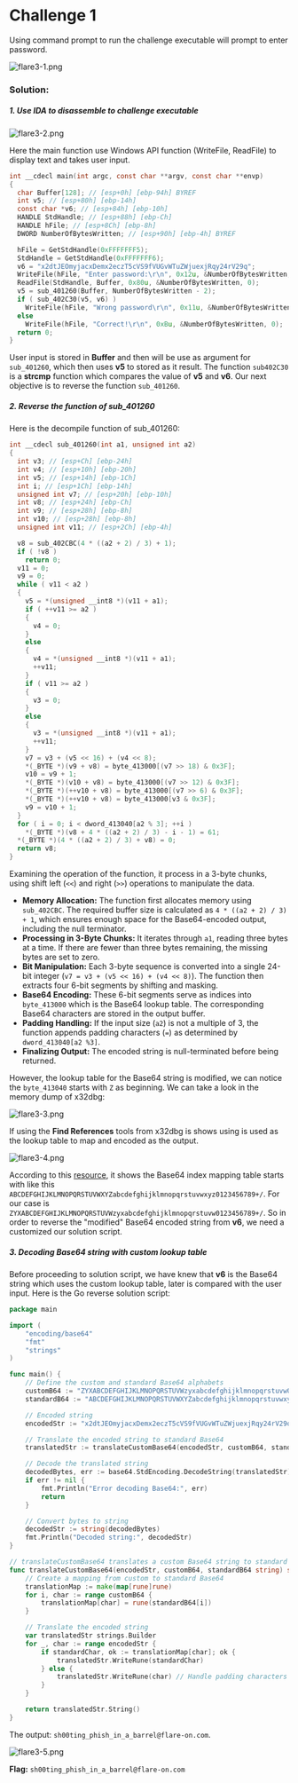 # Challenge 1

Using command prompt to run the challenge executable will prompt to enter password. 

![flare3-1.png](flare3-1.png)

### Solution:
##### 1. Use IDA to disassemble to challenge executable 

![flare3-2.png](flare3-2.png)

Here the main function use Windows API function (WriteFile, ReadFile) to display text and takes user input. 

```c
int __cdecl main(int argc, const char **argv, const char **envp)
{
  char Buffer[128]; // [esp+0h] [ebp-94h] BYREF
  int v5; // [esp+80h] [ebp-14h]
  const char *v6; // [esp+84h] [ebp-10h]
  HANDLE StdHandle; // [esp+88h] [ebp-Ch]
  HANDLE hFile; // [esp+8Ch] [ebp-8h]
  DWORD NumberOfBytesWritten; // [esp+90h] [ebp-4h] BYREF

  hFile = GetStdHandle(0xFFFFFFF5);
  StdHandle = GetStdHandle(0xFFFFFFF6);
  v6 = "x2dtJEOmyjacxDemx2eczT5cVS9fVUGvWTuZWjuexjRqy24rV29q";
  WriteFile(hFile, "Enter password:\r\n", 0x12u, &NumberOfBytesWritten, 0);
  ReadFile(StdHandle, Buffer, 0x80u, &NumberOfBytesWritten, 0);
  v5 = sub_401260(Buffer, NumberOfBytesWritten - 2);
  if ( sub_402C30(v5, v6) )
    WriteFile(hFile, "Wrong password\r\n", 0x11u, &NumberOfBytesWritten, 0);
  else
    WriteFile(hFile, "Correct!\r\n", 0xBu, &NumberOfBytesWritten, 0);
  return 0;
}
```

User input is stored in **Buffer** and then will be use as argument for `sub_401260`, which then uses **v5** to stored as it result. The function `sub402C30` is a **strcmp** function which compares the value of **v5** and **v6**. Our next objective is to reverse the function `sub_401260`. 

##### 2. Reverse the function of sub_401260 
Here is the decompile function of sub_401260:
```c
int __cdecl sub_401260(int a1, unsigned int a2)
{
  int v3; // [esp+Ch] [ebp-24h]
  int v4; // [esp+10h] [ebp-20h]
  int v5; // [esp+14h] [ebp-1Ch]
  int i; // [esp+1Ch] [ebp-14h]
  unsigned int v7; // [esp+20h] [ebp-10h]
  int v8; // [esp+24h] [ebp-Ch]
  int v9; // [esp+28h] [ebp-8h]
  int v10; // [esp+28h] [ebp-8h]
  unsigned int v11; // [esp+2Ch] [ebp-4h]

  v8 = sub_402CBC(4 * ((a2 + 2) / 3) + 1);
  if ( !v8 )
    return 0;
  v11 = 0;
  v9 = 0;
  while ( v11 < a2 )
  {
    v5 = *(unsigned __int8 *)(v11 + a1);
    if ( ++v11 >= a2 )
    {
      v4 = 0;
    }
    else
    {
      v4 = *(unsigned __int8 *)(v11 + a1);
      ++v11;
    }
    if ( v11 >= a2 )
    {
      v3 = 0;
    }
    else
    {
      v3 = *(unsigned __int8 *)(v11 + a1);
      ++v11;
    }
    v7 = v3 + (v5 << 16) + (v4 << 8);
    *(_BYTE *)(v9 + v8) = byte_413000[(v7 >> 18) & 0x3F];
    v10 = v9 + 1;
    *(_BYTE *)(v10 + v8) = byte_413000[(v7 >> 12) & 0x3F];
    *(_BYTE *)(++v10 + v8) = byte_413000[(v7 >> 6) & 0x3F];
    *(_BYTE *)(++v10 + v8) = byte_413000[v3 & 0x3F];
    v9 = v10 + 1;
  }
  for ( i = 0; i < dword_413040[a2 % 3]; ++i )
    *(_BYTE *)(v8 + 4 * ((a2 + 2) / 3) - i - 1) = 61;
  *(_BYTE *)(4 * ((a2 + 2) / 3) + v8) = 0;
  return v8;
}
```

Examining the operation of the function, it process in a 3-byte chunks, using shift left (`<<`) and right (`>>`) operations to manipulate the data.
- **Memory Allocation:** The function first allocates memory using `sub_402CBC`. The required buffer size is calculated as `4 * ((a2 + 2) / 3) + 1`, which ensures enough space for the Base64-encoded output, including the null terminator. 
- **Processing in 3-Byte Chunks:** It iterates through `a1`, reading three bytes at a time. If there are fewer than three bytes remaining, the missing bytes are set to zero.
- **Bit Manipulation:** Each 3-byte sequence is converted into a single  24-bit integer (`v7 = v3 + (v5 << 16) + (v4 << 8)`). The function then extracts four 6-bit segments by shifting and masking. 
- **Base64 Encoding:** These 6-bit segments serve as indices into `byte_413000` which is the Base64 lookup table. The corresponding Base64 characters are stored in the output buffer. 
- **Padding Handling:** If the input size (`a2`) is not a multiple of 3, the function appends padding characters (`=`) as determined by `dword_413040[a2 %3]`. 
- **Finalizing Output:** The encoded string is null-terminated before being returned.

However, the lookup table for the Base64 string is modified, we can notice the `byte_413040` starts with `Z` as beginning. We can take a look in the memory dump of x32dbg:

![flare3-3.png](flare3-3.png)

If using the **Find References** tools from x32dbg is shows using is used as the lookup table to map and encoded as the output. 

![flare3-4.png](flare3-4.png)

According to this [resource](https://www.sunshine2k.de/articles/coding/base64/understanding_base64.html), it shows the Base64 index mapping table starts with like this `ABCDEFGHIJKLMNOPQRSTUVWXYZabcdefghijklmnopqrstuvwxyz0123456789+/`. For our case is `ZYXABCDEFGHIJKLMNOPQRSTUVWzyxabcdefghijklmnopqrstuvw0123456789+/`. So in order to reverse the "modified" Base64 encoded string from **v6**, we need a customized our solution script. 
##### 3.  Decoding Base64 string with custom lookup table
Before proceeding to solution script, we have knew that **v6** is the Base64 string which uses the custom lookup table, later is compared with the user input. Here is the Go reverse solution script:

```go 
package main

import (
	"encoding/base64"
	"fmt"
	"strings"
)

func main() {
	// Define the custom and standard Base64 alphabets
	customB64 := "ZYXABCDEFGHIJKLMNOPQRSTUVWzyxabcdefghijklmnopqrstuvw0123456789+/"
	standardB64 := "ABCDEFGHIJKLMNOPQRSTUVWXYZabcdefghijklmnopqrstuvwxyz0123456789+/"

	// Encoded string
	encodedStr := "x2dtJEOmyjacxDemx2eczT5cVS9fVUGvWTuZWjuexjRqy24rV29q"

	// Translate the encoded string to standard Base64
	translatedStr := translateCustomBase64(encodedStr, customB64, standardB64)

	// Decode the translated string
	decodedBytes, err := base64.StdEncoding.DecodeString(translatedStr)
	if err != nil {
		fmt.Println("Error decoding Base64:", err)
		return
	}

	// Convert bytes to string
	decodedStr := string(decodedBytes)
	fmt.Println("Decoded string:", decodedStr)
}

// translateCustomBase64 translates a custom Base64 string to standard Base64
func translateCustomBase64(encodedStr, customB64, standardB64 string) string {
	// Create a mapping from custom to standard Base64
	translationMap := make(map[rune]rune)
	for i, char := range customB64 {
		translationMap[char] = rune(standardB64[i])
	}

	// Translate the encoded string
	var translatedStr strings.Builder
	for _, char := range encodedStr {
		if standardChar, ok := translationMap[char]; ok {
			translatedStr.WriteRune(standardChar)
		} else {
			translatedStr.WriteRune(char) // Handle padding characters (e.g., '=')
		}
	}

	return translatedStr.String()
}
```

The output: `sh00ting_phish_in_a_barrel@flare-on.com`. 

![flare3-5.png](flare3-5.png)

**Flag:** `sh00ting_phish_in_a_barrel@flare-on.com`
